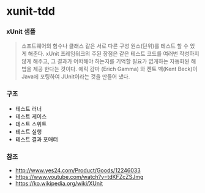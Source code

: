 # xunit-tdd

### xUnit 샘플
> 소프트웨어의 함수나 클래스 같은 서로 다른 구성 원소(단위)를 테스트 할 수 있게 해준다. 
> xUnit 프레임워크의 주된 장점은 같은 테스트 코드를 여러번 작성하지 않게 해주고, 그 결과가 어떠해야 하는지를 기억할 필요가 없게하는 자동화된 해법을 제공 한다는 것이다.
> 에릭 감마 (Erich Gamma) 와 켄트 벡(Kent Beck)이 Java에 포팅하여 JUnit이라는 것을 만들어 냈다.

### 구조
* 테스트 러너
* 테스트 케이스
* 테스트 스위트
* 테스트 실행
* 테스트 결과 포매터

### 참조
* http://www.yes24.com/Product/Goods/12246033 
* https://www.youtube.com/watch?v=tdKFZcZSJmg
* https://ko.wikipedia.org/wiki/XUnit